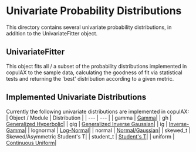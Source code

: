 # Univariate Probability Distributions
This directory contains several univariate probability distributions, in addition to the UnivariateFitter object.

## UnivariateFitter
This object fits all / a subset of the probability distributions implemented in copulAX to the sample data, calculating the goodness of fit via statistical tests and returning the 'best' distribution according to a given metric.

## Implemented Univariate Distributions
Currently the following univariate distributions are implemented in copulAX:
| Object / Module | Distribution |
| --- | --- |
| gamma | [Gamma](https://en.wikipedia.org/wiki/Gamma_distribution)|
| gh | [Generalized Hyperbolic](https://en.wikipedia.org/wiki/Generalised_hyperbolic_distribution)|
| gig | [Generalized Inverse Gaussian](https://en.wikipedia.org/wiki/Generalized_inverse_Gaussian_distribution)|
| ig | [Inverse-Gamma](https://en.wikipedia.org/wiki/Inverse-gamma_distribution)|
| lognormal | [Log-Normal](https://en.wikipedia.org/wiki/Log-normal_distribution)|
| normal | [Normal/Gaussian](https://en.wikipedia.org/wiki/Normal_distribution)|
| skewed_t | Skewed/Asymmetric Student's T|
| student_t | [Student's T](https://en.wikipedia.org/wiki/Student%27s_t-distribution)|
| uniform | [Continuous Uniform](https://en.wikipedia.org/wiki/Continuous_uniform_distribution)|
